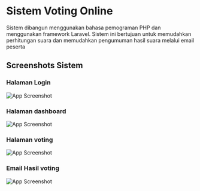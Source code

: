 
# Sistem Voting Online

Sistem dibangun menggunakan bahasa pemograman PHP dan menggunakan framework Laravel. Sistem ini bertujuan untuk memudahkan perhitungan suara dan memudahkan pengumuman hasil suara melalui email peserta


## Screenshots Sistem

### Halaman Login
![App Screenshot](https://drive.google.com/uc?export=view&id=1WkQOEF8RUUmHiC9J_wvb0P1FVZN3OsZo)
### Halaman dashboard
![App Screenshot](https://drive.google.com/uc?export=view&id=1_0g1gbwRgMHOi4H4HjClEinUcEhZwvGH)
### Halaman voting
![App Screenshot](https://drive.google.com/uc?export=view&id=1CF2l-z3fd0Uw2AO-Trcz0tasINm463zw)
### Email Hasil voting
![App Screenshot](https://drive.google.com/uc?export=view&id=1dtpgeku7gbPGjl_C71v4-rl7wFCxJfsG)
